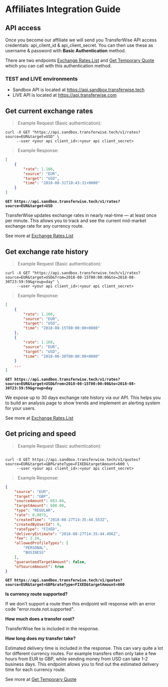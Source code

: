 # Affiliates Integration Guide

## API access

Once you become our affiliate we will send you TransferWise API access credentials: api_client_id & api_client_secret.
You can then use these as username & password with **Basic Authentication** method.

There are two endpoints [Exchange Rates.List](#exchange-rates-list) and [Get Temporary Quote](#quotes-get-temporary-quote) which you can call with this authentication method.

### TEST and LIVE environments

* Sandbox API is located at https://api.sandbox.transferwise.tech
* LIVE API is located at https://api.transferwise.com


## Get current exchange rates

> Example Request (Basic authentication):

```shell
curl -X GET "https://api.sandbox.transferwise.tech/v1/rates?source=EUR&target=USD" \
     --user <your api client_id>:<your api client_secret>
```

> Example Response:

```json
[
    {
        "rate": 1.166,
        "source": "EUR",
        "target": "USD",
        "time": "2018-08-31T10:43:31+0000"
    }
]
```

**`GET https://api.sandbox.transferwise.tech/v1/rates?source=EUR&target=USD`**

TransferWise updates exchange rates in nearly real-time — at least once per minute.
This allows you to track and see the current mid-market exchange rate for any currency route.

See more at [Exchange Rates.List](#exchange-rates-list)


## Get exchange rate history

> Example Request (Basic authentication):

```shell
curl -X GET "https://api.sandbox.transferwise.tech/v1/rates?source=EUR&target=USD&from=2018-08-15T00:00:00&to=2018-08-30T23:59:59&group=day" \
     --user <your api client_id>:<your api client_secret>
```

> Example Response:

```json
[
    {
        "rate": 1.166,
        "source": "EUR",
        "target": "USD",
        "time": "2018-08-15T00:00:00+0000"
    },
    {
        "rate": 1.168,
        "source": "EUR",
        "target": "USD",
        "time": "2018-06-30T00:00:00+0000"
    }
    ...
]
```

**`GET https://api.sandbox.transferwise.tech/v1/rates?source=EUR&target=USD&from=2018-08-15T00:00:00&to=2018-08-30T23:59:59&group=day`**

We expose up to 30 days exchange rate history via our API. This helps you to build an analysis page to show trends and implement an alerting system for your users.

See more at [Exchange Rates.List](#exchange-rates-list)



## Get pricing and speed

> Example Request (Basic authentication):

```shell

curl -X GET https://api.sandbox.transferwise.tech/v1/quotes?source=EUR&target=GBP&rateType=FIXED&targetAmount=600 \
     --user <your api client_id>:<your api client_secret>
```

> Example Response:

```json
{
    "source": "EUR",
    "target": "GBP",
    "sourceAmount": 663.84,
    "targetAmount": 600.00,
    "type": "REGULAR",
    "rate": 0.9073,
    "createdTime": "2018-08-27T14:35:44.553Z",
    "createdByUserId": 0,
    "rateType": "FIXED",
    "deliveryEstimate": "2018-08-27T14:35:44.496Z",
    "fee": 2.34,
    "allowedProfileTypes": [
        "PERSONAL",
        "BUSINESS"
    ],
    "guaranteedTargetAmount": false,
    "ofSourceAmount": true
}
```

**`GET https://api.sandbox.transferwise.tech/v1/quotes?source=EUR&target=GBP&rateType=FIXED&targetAmount=600`**

**Is currency route supported?**

If we don't support a route then this endpoint will response with an error code "error.route.not.supported".

**How much does a transfer cost?**

TransferWise fee is included in the response.

**How long does my transfer take?**

Estimated delivery time is included in the response.
This can vary quite a lot for different currency routes. For example transfers often only take a few hours from EUR to GBP, while sending money from USD can take 1-2 business days.
This endpoint allows you to find out the estimated delivery time for each currency route.

See more at [Get Temporary Quote](#quotes-get-temporary-quote)

